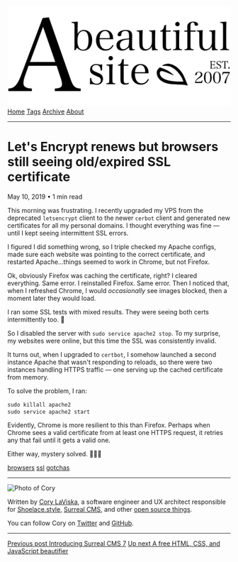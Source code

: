 <a href="../../index.html" class="header-link"><img src="../../images/logos/wordmark.svg" alt="A Beautiful Site" class="wordmark" /></a> <a href="../../index.html" class="nav-item">Home</a> <a href="../../tags/index.html" class="nav-item">Tags</a> <a href="../index.html" class="nav-item">Archive</a> <a href="../../about/index.html" class="nav-item">About</a>

------------------------------------------------------------------------

Let's Encrypt renews but browsers still seeing old/expired SSL certificate
==========================================================================

May 10, 2019 • 1 min read

This morning was frustrating. I recently upgraded my VPS from the deprecated `letsencrypt` client to the newer `cerbot` client and generated new certificates for all my personal domains. I thought everything was fine — until I kept seeing intermittent SSL errors.

I figured I did something wrong, so I triple checked my Apache configs, made sure each website was pointing to the correct certificate, and restarted Apache...things seemed to work in Chrome, but not Firefox.

Ok, obviously Firefox was caching the certificate, right? I cleared everything. Same error. I reinstalled Firefox. Same error. Then I noticed that, when I refreshed Chrome, I would *occasionally* see images blocked, then a moment later they would load.

I ran some SSL tests with mixed results. They were seeing both certs intermittently too. 🤔

So I disabled the server with `sudo service apache2 stop`. To my surprise, my websites were online, but this time the SSL was consistently invalid.

It turns out, when I upgraded to `certbot`, I somehow launched a second instance Apache that wasn't responding to reloads, so there were two instances handling HTTPS traffic — one serving up the cached certificate from memory.

To solve the problem, I ran:

    sudo killall apache2
    sudo service apache2 start

Evidently, Chrome is more resilient to this than Firefox. Perhaps when Chrome sees a valid certificate from at least one HTTPS request, it retries any that fail until it gets a valid one.

Either way, mystery solved. 🕵🏻‍♂️

<a href="../../tags/browsers/index.html" class="post-tag">browsers</a> <a href="../../tags/ssl/index.html" class="post-tag">ssl</a> <a href="../../tags/gotchas/index.html" class="post-tag">gotchas</a>

------------------------------------------------------------------------

<img src="http://0.gravatar.com/avatar/bf1b3b95fd5b096a3592247c29667b33?s=512" alt="Photo of Cory" class="avatar avatar-small" />

Written by [Cory LaViska](../../index-4.html), a software engineer and UX architect responsible for [Shoelace.style](https://shoelace.style/), [Surreal CMS](https://www.surrealcms.com/), and other [open source things](https://github.com/claviska).

You can follow Cory on [Twitter](https://twitter.com/bgooonz) and [GitHub](https://github.com/claviska).

------------------------------------------------------------------------

<a href="../introducing-surreal-cms-7/index.html" class="post-nav-previous"><span class="small">Previous post</span> Introducing Surreal CMS 7</a> <a href="../a-free-html-css-and-js-beautifier/index.html" class="post-nav-next"><span class="small">Up next</span> A free HTML, CSS, and JavaScript beautifier</a>
